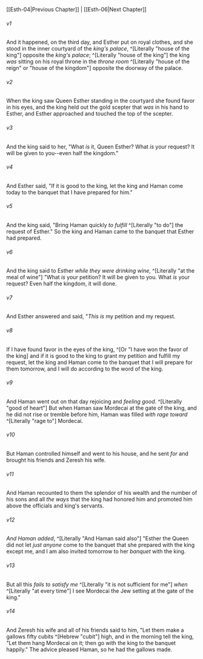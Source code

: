 ﻿---
aliases:
  - Esther 5
---

[[Esth-04|Previous Chapter]] | [[Esth-06|Next Chapter]]

###### v1
And it happened, on the third day, and Esther put on royal clothes, and she stood in the inner courtyard of the _king's palace_, ^[Literally "house of the king"] opposite the _king's palace_; ^[Literally "house of the king"] the king _was_ sitting on his royal throne in the _throne room_ ^[Literally "house of the reign" or "house of the kingdom"] opposite the doorway of the palace.

###### v2
When the king saw Queen Esther standing in the courtyard she found favor in his eyes, and the king held out the gold scepter that _was_ in his hand to Esther, and Esther approached and touched the top of the scepter.

###### v3
And the king said to her, "What _is_ it, Queen Esther? What _is_ your request? It will be given to you--even half the kingdom."

###### v4
And Esther said, "If it is good to the king, let the king and Haman come today to the banquet that I have prepared for him."

###### v5
And the king said, "Bring Haman quickly _to fulfill_ ^[Literally "to do"] the request of Esther." So the king and Haman came to the banquet that Esther had prepared.

###### v6
And the king said to Esther _while they were drinking wine_, ^[Literally "at the meal of wine"] "What _is_ your petition? It will be given to you. What _is_ your request? Even half the kingdom, it will done.

###### v7
And Esther answered and said, "_This is_ my petition and my request.

###### v8
If I have found favor in the eyes of the king, ^[Or "I have won the favor of the king] and if it is good to the king to grant my petition and fulfill my request, let the king and Haman come to the banquet that I will prepare for them tomorrow, and I will do according to the word of the king.

###### v9
And Haman went out on that day rejoicing and _feeling good_. ^[Literally "good of heart"] But when Haman saw Mordecai at the gate of the king, and he did not rise or tremble before him, Haman was filled _with rage toward_ ^[Literally "rage to"] Mordecai.

###### v10
But Haman controlled himself and went to his house, and he sent _for_ and brought his friends and Zeresh his wife.

###### v11
And Haman recounted to them the splendor of his wealth and the number of his sons and all _the ways_ that the king had honored him and promoted him above the officials and king's servants.

###### v12
_And Haman added_, ^[Literally "And Haman said also"] "Esther the Queen did not let _just anyone_ come to the banquet that she prepared with the king except me, and I am also invited tomorrow to her _banquet_ with the king.

###### v13
But all this _fails to satisfy me_ ^[Literally "it is not sufficient for me"] _when_ ^[Literally "at every time"] I see Mordecai the Jew setting at the gate of the king."

###### v14
And Zeresh his wife and all of his friends said to him, "Let them make a gallows fifty cubits ^[Hebrew "cubit"] high, and in the morning tell the king, "Let them hang Mordecai on it; then go with the king to the banquet happily." The advice pleased Haman, so he had the gallows made.